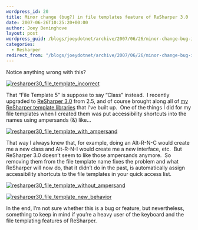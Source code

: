 ```yaml
---
wordpress_id: 20
title: Minor change (bug?) in file templates feature of ReSharper 3.0
date: 2007-06-26T10:25:20+00:00
author: Joey Beninghove
layout: post
wordpress_guid: /blogs/joeydotnet/archive/2007/06/26/minor-change-bug-in-file-templates-feature-of-resharper-3-0.aspx
categories:
  - Resharper
redirect_from: "/blogs/joeydotnet/archive/2007/06/26/minor-change-bug-in-file-templates-feature-of-resharper-3-0.aspx/"
---
```

Notice anything wrong with this?

[<img alt="resharper30_file_template_incorrect" src="http://static.flickr.com/1300/630293741_963abbad60.jpg" border="0" />](http://www.flickr.com/photos/74595743@N00/630293741/ "resharper30_file_template_incorrect")

That &#8220;File Template 5&#8221; is suppose to say &#8220;Class&#8221; instead.&nbsp; I recently upgraded to [ReSharper 3.0](http://blogs.jetbrains.com/dotnet/2007/06/come-one-come-all-resharper-30-is-here/) from 2.5, and of course brought along all of [my ReSharper template libraries](http://joeydotnet.com/blog/archive/2007/04/14/ReSharper-Template-Library---Updated.aspx) that I&#8217;ve built up.&nbsp; One of the things I did for my file templates when I created them&nbsp;was put accessibility shortcuts into the names using ampersands (&) like&#8230;

[<img alt="resharper30_file_template_with_ampersand" src="http://static.flickr.com/1199/630293859_6ccd87f2b2.jpg" border="0" />](http://www.flickr.com/photos/74595743@N00/630293859/ "resharper30_file_template_with_ampersand")

That way I always knew that, for example,&nbsp;doing an Alt-R-N-C would create me a new class and Alt-R-N-I would create me a new interface, etc.&nbsp; But ReSharper 3.0 doesn&#8217;t seem to like those ampersands anymore.&nbsp; So removing them from the file template name fixes the problem and what ReSharper will now do, that it didn&#8217;t do in the past, is automatically assign accessibility shortcuts to the file templates in your quick access list.

[<img alt="resharper30_file_template_without_ampersand" src="http://static.flickr.com/1108/630325073_ef51f7dca3.jpg" border="0" />](http://www.flickr.com/photos/74595743@N00/630325073/ "resharper30_file_template_without_ampersand")

[<img alt="resharper30_file_template_new_behavior" src="http://static.flickr.com/1036/630293989_c42b0089a0.jpg" border="0" />](http://www.flickr.com/photos/74595743@N00/630293989/ "resharper30_file_template_new_behavior")

In the end, I&#8217;m not sure whether this is a bug or feature, but nevertheless, something to keep in mind if you&#8217;re a heavy user of the keyboard and the file templating features of ReSharper.